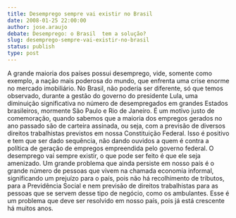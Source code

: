 ```yaml
---
title: Desemprego sempre vai existir no Brasil
date: 2008-01-25 22:00:00
author: jose.araujo
debate: Desemprego: o Brasil  tem a solução?
slug: desemprego-sempre-vai-existir-no-brasil
status: publish 
type: post
---
```


A grande maioria dos países possui desemprego, vide, somente como exemplo, a nação mais poderosa do mundo, que enfrenta uma crise enorme no mercado imobiliário. No Brasil, não poderia ser diferente, só que temos observado, durante a gestão do governo do presidente Lula, uma diminuição significativa no número de desempregados em grandes Estados brasileiros, mormente São Paulo e Rio de Janeiro. É um motivo justo de comemoração, quando sabemos que a maioria dos empregos gerados no ano passado são de carteira assinada, ou seja, com a previsão de diversos direitos trabalhistas previstos em nossa Constituição Federal. Isso é positivo e tem que ser dado sequência, não dando ouvidos a quem é contra a política de geração de empregos empreendida pelo governo federal. O desemprego vai sempre existir, o que pode ser feito é que ele seja amenizado. Um grande problema que ainda persiste em nosso país é o grande número de pessoas que vivem na chamada economia informal, significando um prejuízo para o país, pois não há recolhimento de tributos, para a Previdência Social e nem previsão de direitos trabalhistas para as pessoas que se servem desse tipo de negócio, como os ambulantes. Esse é um problema que deve ser resolvido em nosso país, pois já está crescente há muitos anos.
